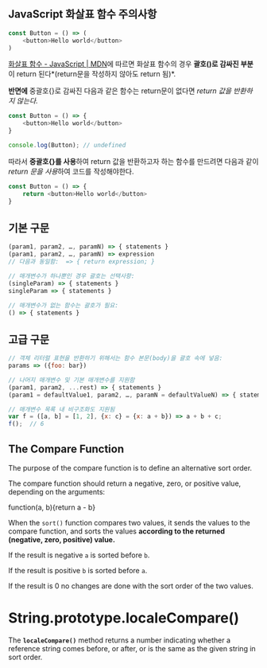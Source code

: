 ## JavaScript 화살표 함수 주의사항

```javascript
const Button = () => (
    <button>Hello world</button>
)
```

[화살표 함수 - JavaScript | MDN](https://developer.mozilla.org/ko/docs/Web/JavaScript/Reference/Functions/애로우_펑션)에 따르면 화살표 함수의 경우 **괄호()로 감싸진 부분**이 return 된다*(return문을 작성하지 않아도 return 됨)*.

**반면에** 중괄호{}로 감싸진 다음과 같은 함수는 return문이 없다면 *return 값을 반환하지 않는다.*

```javascript
const Button = () => {
    <button>Hello world</button>
}

console.log(Button); // undefined
```

따라서 **중괄호{}를 사용**하여 return 값을 반환하고자 하는 함수를 만드려면 다음과 같이 *return 문을 사용*하여 코드를 작성해야한다.

```javascript
const Button = () => {
    return <button>Hello world</button>
}
```



## 기본 구문

```javascript
(param1, param2, …, paramN) => { statements }
(param1, param2, …, paramN) => expression
// 다음과 동일함:  => { return expression; }

// 매개변수가 하나뿐인 경우 괄호는 선택사항:
(singleParam) => { statements }
singleParam => { statements }

// 매개변수가 없는 함수는 괄호가 필요:
() => { statements }
```

## 고급 구문

```javascript
// 객체 리터럴 표현을 반환하기 위해서는 함수 본문(body)을 괄호 속에 넣음:
params => ({foo: bar})

// 나머지 매개변수 및 기본 매개변수를 지원함
(param1, param2, ...rest) => { statements }
(param1 = defaultValue1, param2, …, paramN = defaultValueN) => { statements }

// 매개변수 목록 내 비구조화도 지원됨
var f = ([a, b] = [1, 2], {x: c} = {x: a + b}) => a + b + c;
f();  // 6
```



## The Compare Function

The purpose of the compare function is to define an alternative sort order.

The compare function should return a negative, zero, or positive value, depending on the arguments:

function(a, b){return a - b}

When the `sort()` function compares two values, it sends the values to the compare function, and sorts the values **according to the returned (negative, zero, positive) value.**

If the result is negative `a` is sorted before `b`.

If the result is positive `b` is sorted before `a`.

If the result is 0 no changes are done with the sort order of the two values.



# String.prototype.localeCompare()

The **`localeCompare()`** method returns a number indicating whether a reference string comes before, or after, or is the same as the given string in sort order.

